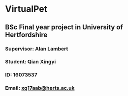 # VirtualPet
## BSc Final year project in University of Hertfordshire
### Supervisor: Alan Lambert
### Student: Qian Xingyi
### ID: 16073537
### Email: xq17aab@herts.ac.uk
